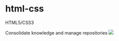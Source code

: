 # html-css
 HTML5/CSS3

 Consolidate knowledge and manage repositories <img src="/imagens/logo.css.png">
